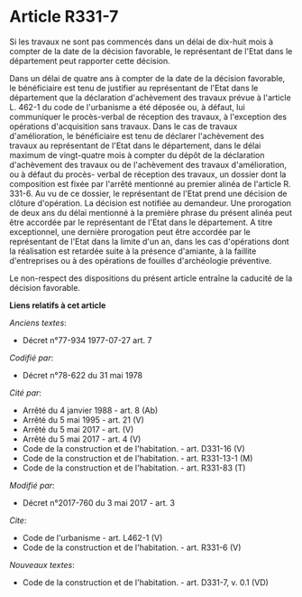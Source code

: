 # Article R331-7

Si les travaux ne sont pas commencés dans un délai de dix-huit mois à compter de la date de la décision favorable, le
représentant de l'Etat dans le département peut rapporter cette décision. 

Dans un délai de quatre ans à compter de la date de la décision favorable, le bénéficiaire est tenu de justifier au
représentant de l'Etat dans le département que la déclaration d'achèvement des travaux prévue à l'article L. 462-1 du code de
l'urbanisme a été déposée ou, à défaut, lui communiquer le procès-verbal de réception des travaux, à l'exception des
opérations d'acquisition sans travaux. Dans le cas de travaux d'amélioration, le bénéficiaire est tenu de déclarer
l'achèvement des travaux au représentant de l'Etat dans le département, dans le délai maximum de vingt-quatre mois à compter
du dépôt de la déclaration d'achèvement des travaux ou de l'achèvement des travaux d'amélioration, ou à défaut du procès-
verbal de réception des travaux, un dossier dont la composition est fixée par l'arrêté mentionné au premier alinéa de
l'article R. 331-6. Au vu de ce dossier, le représentant de l'Etat prend une décision de clôture d'opération. La décision est
notifiée au demandeur. Une prorogation de deux ans du délai mentionné à la première phrase du présent alinéa peut être
accordée par le représentant de l'Etat dans le département. A titre exceptionnel, une dernière prorogation peut être accordée
par le représentant de l'Etat dans la limite d'un an, dans les cas d'opérations dont la réalisation est retardée suite à la
présence d'amiante, à la faillite d'entreprises ou à des opérations de fouilles d'archéologie préventive. 

Le non-respect des dispositions du présent article entraîne la caducité de la décision favorable.

**Liens relatifs à cet article**

_Anciens textes_:

  - Décret n°77-934 1977-07-27 art. 7

_Codifié par_:

  - Décret n°78-622 du 31 mai 1978

_Cité par_:

  - Arrêté du 4 janvier 1988 - art. 8 (Ab)
  - Arrêté du 5 mai 1995 - art. 21 (V)
  - Arrêté du 5 mai 2017 - art. (V)
  - Arrêté du 5 mai 2017 - art. 4 (V)
  - Code de la construction et de l'habitation. - art. D331-16 (V)
  - Code de la construction et de l'habitation. - art. R331-13-1 (M)
  - Code de la construction et de l'habitation. - art. R331-83 (T)

_Modifié par_:

  - Décret n°2017-760 du 3 mai 2017 - art. 3

_Cite_:

  - Code de l'urbanisme - art. L462-1 (V)
  - Code de la construction et de l'habitation. - art. R331-6 (V)

_Nouveaux textes_:

  - Code de la construction et de l'habitation. - art. D331-7, v. 0.1 (VD)
